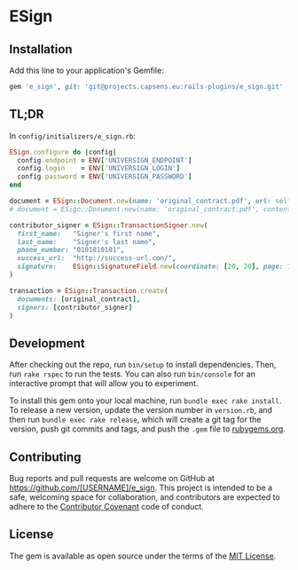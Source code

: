 # ESign

## Installation

Add this line to your application's Gemfile:

```ruby
gem 'e_sign', git: 'git@projects.capsens.eu:rails-plugins/e_sign.git'
```

## TL;DR


In `config/initializers/e_sign.rb`:

```ruby
ESign.configure do |config|
  config.endpoint = ENV['UNIVERSIGN_ENDPOINT']
  config.login    = ENV['UNIVERSIGN_LOGIN']
  config.password = ENV['UNIVERSIGN_PASSWORD']
end
```


```ruby
document = ESign::Document.new(name: 'original_contract.pdf', url: self.original_contract.url)
# document = ESign::Document.new(name: 'original_contract.pdf', content: File.open('path/to/file').read)

contributor_signer = ESign::TransactionSigner.new(
  first_name:   "Signer's first name",
  last_name:    "Signer's last name",
  phone_number: "0101010101",
  success_url:  "http://success-url.con/",
  signature:    ESign::SignatureField.new(coordinate: [20, 20], page: 1)
)

transaction = ESign::Transaction.create(
  documents: [original_contract],
  signers: [contributor_signer]
)
```

## Development

After checking out the repo, run `bin/setup` to install dependencies. Then, run `rake rspec` to run the tests. You can also run `bin/console` for an interactive prompt that will allow you to experiment.

To install this gem onto your local machine, run `bundle exec rake install`. To release a new version, update the version number in `version.rb`, and then run `bundle exec rake release`, which will create a git tag for the version, push git commits and tags, and push the `.gem` file to [rubygems.org](https://rubygems.org).

## Contributing

Bug reports and pull requests are welcome on GitHub at https://github.com/[USERNAME]/e_sign. This project is intended to be a safe, welcoming space for collaboration, and contributors are expected to adhere to the [Contributor Covenant](contributor-covenant.org) code of conduct.


## License

The gem is available as open source under the terms of the [MIT License](http://opensource.org/licenses/MIT).

